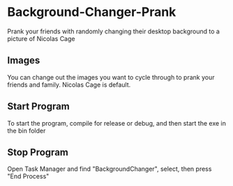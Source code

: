 # Background-Changer-Prank

Prank your friends with randomly changing their desktop background to a picture of Nicolas Cage

## Images

You can change out the images you want to cycle through to prank your friends and family. Nicolas Cage is default.

## Start Program

To start the program, compile for release or debug, and then start the exe in the bin folder

## Stop Program

Open Task Manager and find "BackgroundChanger", select, then press "End Process"
